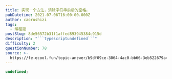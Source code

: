 ```yaml
---
title: 实现一个方法，清除字符串前后的空格。
pubDatetime: 2021-07-06T16:00:00.000Z
author: caorushizi
tags:
  - 编程题
postSlug: 8de56572b31f1affed893945384c915d
description: "```typescriptundefined```"
difficulty: 2
questionNumber: 78
source: >-
  https://fe.ecool.fun/topic-answer/b9df09ce-3064-4ac0-bb66-3eb522679a4b?orderBy=updateTime&order=desc&tagId=26
---
```


```typescript
undefined;
```
